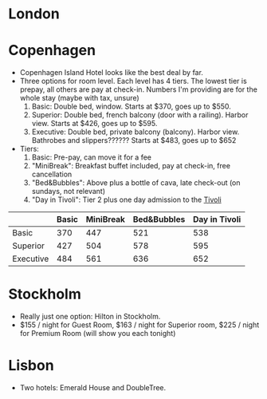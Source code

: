 # London


# Copenhagen

- Copenhagen Island Hotel looks like the best deal by far.
- Three options for room level. Each level has 4 tiers. The lowest tier is prepay, all others are pay at check-in. Numbers I'm providing are for the whole stay (maybe with tax, unsure)
  1. Basic: Double bed, window. Starts at $370, goes up to $550.
  2. Superior: Double bed, french balcony (door with a railing). Harbor view. Starts at $426, goes up to $595.
  3. Executive: Double bed, private balcony (balcony). Harbor view. Bathrobes and slippers?????? Starts at $483, goes up to $652
- Tiers:
  1. Basic: Pre-pay, can move it for a fee 
  2. "MiniBreak": Breakfast buffet included, pay at check-in, free cancellation
  3. "Bed&Bubbles": Above plus a bottle of cava, late check-out (on sundays, not relevant)
  4. "Day in Tivoli": Tier 2 plus one day admission to the [Tivoli](https://www.tivoli.dk/en/)

|       | Basic | MiniBreak | Bed&Bubbles | Day in Tivoli |
|-------|-------|-----------|-------------|---------------|
| Basic |   370 |    447    |     521     |      538      |
| Superior | 427 |   504    |     578     |      595      |
| Executive| 484 |   561    |     636     |      652      |

# Stockholm

- Really just one option: Hilton in Stockholm. 
- $155 / night for Guest Room, $163 / night for Superior room, $225 / night for Premium Room (will show you each tonight)


# Lisbon

- Two hotels: Emerald House and DoubleTree.
